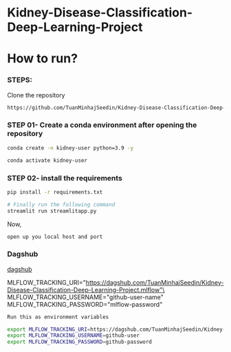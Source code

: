 # Kidney-Disease-Classification-Deep-Learning-Project

# How to run?
### STEPS:

Clone the repository

```bash
https://github.com/TuanMinhajSeedin/Kidney-Disease-Classification-Deep-Learning-Project
```
### STEP 01- Create a conda environment after opening the repository

```bash
conda create -n kidney-user python=3.9 -y
```

```bash
conda activate kidney-user
```


### STEP 02- install the requirements
```bash
pip install -r requirements.txt
```

```bash
# Finally run the following command
streamlit run streamlitapp.py
```

Now,
```bash
open up you local host and port
```

### Dagshub
[dagshub](https://dagshub.com/)

MLFLOW_TRACKING_URI="https://dagshub.com/TuanMinhajSeedin/Kidney-Disease-Classification-Deep-Learning-Project.mlflow"\
MLFLOW_TRACKING_USERNAME="github-user-name"\
MLFLOW_TRACKING_PASSWORD="mlflow-password"

```bash
Run this as environment variables

export MLFLOW_TRACKING_URI=https://dagshub.com/TuanMinhajSeedin/Kidney-Disease-Classification-Deep-Learning-Project.mlflow
export MLFLOW_TRACKING_USERNAME=github-user
export MLFLOW_TRACKING_PASSWORD=github-password